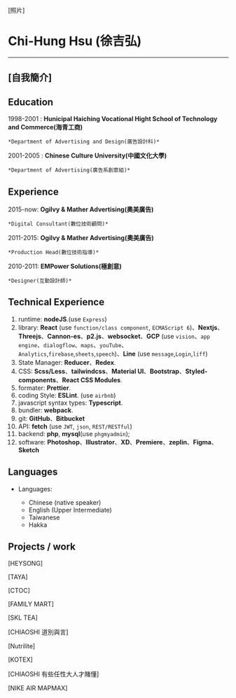 [照片]

# Chi-Hung Hsu (徐吉弘)

---

## [自我簡介]

## Education

1998-2001 : **Hunicipal Haiching Vocational Hight School of Technology and Commerce(海青工商)**

    *Department of Advertising and Design(廣告設計科)*

2001-2005 : **Chinese Culture University(中國文化大學)**

    *Department of Advertising(廣告系創意組)*

## Experience

2015-now: **Ogilvy & Mather Advertising(奧美廣告)**

    *Digital Consultant(數位技術顧問)*

2011-2015: **Ogilvy & Mather Advertising(奧美廣告)**

    *Production Head(數位技術指導)*

2010-2011: **EMPower Solutions(極創意)**

    *Designer(互動設計師)*

## Technical Experience

1. runtime: **nodeJS**.(use `Express`)
2. library: **React** (use `function/class component`, `ECMAScript 6`)、**Nextjs**、**Threejs**、**Cannon-es**、**p2.js**、**websocket**、**GCP** (use `vision`、`app engine`、`dialogflow`、`maps`、`youTube`、`Analytics`,`firebase`,`sheets`,`speech`)、**Line** (use `message`,`Login`,`liff`)
3. State Manager: **Reducer**、**Redex**.
4. CSS: **Scss/Less**、**tailwindcss**、**Material UI**、**Bootstrap**、**Styled-components**、**React CSS Modules**.
5. formater: **Prettier**.
6. coding Style: **ESLint**. (use `airbnb`)
7. javascript syntax types: **Typescript**.
8. bundler: **webpack**.
9. git: **GitHub**、**Bitbucket**
10. API: **fetch** (use `JWT`, `json`, `REST/RESTful`)
11. backend: **php**, **mysql**(use `phgmyadmin`);
12. software: **Photoshop**、**Illustrator**、**XD**、**Premiere**、**zeplin**、**Figma**、**Sketch**

## Languages

- Languages:

  - Chinese (native speaker)
  - English (Upper Intermediate)
  - Taiwanese
  - Hakka

## Projects / work

[HEYSONG]

[TAYA]

[CTOC]

[FAMILY MART]

[SKL TEA]

[CHIAOSHI 道別與言]

[Nutrilite]

[KOTEX]

[CHIAOSHI 有些任性大人才賭懂]

[NIKE AIR MAPMAX]
